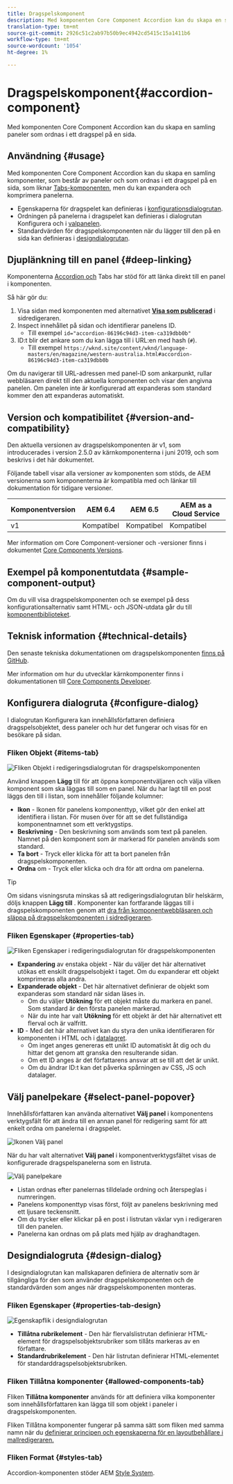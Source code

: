 ```yaml
---
title: Dragspelskomponent
description: Med komponenten Core Component Accordion kan du skapa en samling paneler som ordnas i ett dragspel på en sida.
translation-type: tm+mt
source-git-commit: 2926c51c2ab97b50b9ec4942cd5415c15a1411b6
workflow-type: tm+mt
source-wordcount: '1054'
ht-degree: 1%

---
```



# Dragspelskomponent{#accordion-component}

Med komponenten Core Component Accordion kan du skapa en samling paneler som ordnas i ett dragspel på en sida.

## Användning {#usage}

Med komponenten Core Component Accordion kan du skapa en samling komponenter, som består av paneler och som ordnas i ett dragspel på en sida, som liknar [Tabs-komponenten](tabs.md), men du kan expandera och komprimera panelerna.

* Egenskaperna för dragspelet kan definieras i [konfigurationsdialogrutan](#configure-dialog).
* Ordningen på panelerna i dragspelet kan definieras i dialogrutan Konfigurera och i [valpanelen](#select-panel-popover).
* Standardvärden för dragspelskomponenten när du lägger till den på en sida kan definieras i [designdialogrutan](#design-dialog).

## Djuplänkning till en panel {#deep-linking}

Komponenterna [Accordion och](tabs.md) Tabs har stöd för att länka direkt till en panel i komponenten.

Så här gör du:

1. Visa sidan med komponenten med alternativet **[Visa som publicerad](https://docs.adobe.com/content/help/en/experience-manager-cloud-service/sites/authoring/fundamentals/editing-content.html#view-as-published)** i sidredigeraren.
1. Inspect innehållet på sidan och identifierar panelens ID.
   * Till exempel `id="accordion-86196c94d3-item-ca319dbb0b"`
1. ID:t blir det ankare som du kan lägga till i URL:en med hash (`#`).
   * Till exempel `https://wknd.site/content/wknd/language-masters/en/magazine/western-australia.html#accordion-86196c94d3-item-ca319dbb0b`

Om du navigerar till URL-adressen med panel-ID som ankarpunkt, rullar webbläsaren direkt till den aktuella komponenten och visar den angivna panelen. Om panelen inte är konfigurerad att expanderas som standard kommer den att expanderas automatiskt.

## Version och kompatibilitet {#version-and-compatibility}

Den aktuella versionen av dragspelskomponenten är v1, som introducerades i version 2.5.0 av kärnkomponenterna i juni 2019, och som beskrivs i det här dokumentet.

Följande tabell visar alla versioner av komponenten som stöds, de AEM versionerna som komponenterna är kompatibla med och länkar till dokumentation för tidigare versioner.

| Komponentversion | AEM 6.4 | AEM 6.5 | AEM as a Cloud Service |
|--- |--- |---|---|
| v1 | Kompatibel | Kompatibel | Kompatibel |

Mer information om Core Component-versioner och -versioner finns i dokumentet [Core Components Versions](/help/versions.md).

## Exempel på komponentutdata {#sample-component-output}

Om du vill visa dragspelskomponenten och se exempel på dess konfigurationsalternativ samt HTML- och JSON-utdata går du till [komponentbiblioteket](https://adobe.com/go/aem_cmp_library_accordion).

## Teknisk information {#technical-details}

Den senaste tekniska dokumentationen om dragspelskomponenten [finns på GitHub](https://adobe.com/go/aem_cmp_tech_accordion_v1).

Mer information om hur du utvecklar kärnkomponenter finns i dokumentationen till [Core Components Developer](/help/developing/overview.md).

## Konfigurera dialogruta {#configure-dialog}

I dialogrutan Konfigurera kan innehållsförfattaren definiera dragspelsobjektet, dess paneler och hur det fungerar och visas för en besökare på sidan.

### Fliken Objekt {#items-tab}

![Fliken Objekt i redigeringsdialogrutan för dragspelskomponenten](/help/assets/accordion-edit-items.png)

Använd knappen **Lägg** till för att öppna komponentväljaren och välja vilken komponent som ska läggas till som en panel. När du har lagt till en post läggs den till i listan, som innehåller följande kolumner:

* **Ikon** - Ikonen för panelens komponenttyp, vilket gör den enkel att identifiera i listan. För musen över för att se det fullständiga komponentnamnet som ett verktygstips.
* **Beskrivning** - Den beskrivning som används som text på panelen. Namnet på den komponent som är markerad för panelen används som standard.
* **Ta bort** - Tryck eller klicka för att ta bort panelen från dragspelskomponenten.
* **Ordna** om - Tryck eller klicka och dra för att ordna om panelerna.

>[!TIP]
>
>Om sidans visningsruta minskas så att redigeringsdialogrutan blir helskärm, döljs knappen **Lägg till** . Komponenter kan fortfarande läggas till i dragspelskomponenten genom att [dra från komponentwebbläsaren och släppa på dragspelskomponenten i sidredigeraren](https://helpx.adobe.com/experience-manager/6-5/sites/authoring/using/editing-content.html#InsertingaComponent).

### Fliken Egenskaper {#properties-tab}

![Fliken Egenskaper i redigeringsdialogrutan för dragspelskomponenten](/help/assets/accordion-edit-properties.png)

* **Expandering** av enstaka objekt - När du väljer det här alternativet utökas ett enskilt dragspelsobjekt i taget. Om du expanderar ett objekt komprimeras alla andra.
* **Expanderade objekt** - Det här alternativet definierar de objekt som expanderas som standard när sidan läses in.
   * Om du väljer **Utökning** för ett objekt måste du markera en panel. Som standard är den första panelen markerad.
   * När du inte har valt **Utökning** för ett objekt är det här alternativet ett flerval och är valfritt.
* **ID** - Med det här alternativet kan du styra den unika identifieraren för komponenten i HTML och i [datalagret](/help/developing/data-layer/overview.md).
   * Om inget anges genereras ett unikt ID automatiskt åt dig och du hittar det genom att granska den resulterande sidan.
   * Om ett ID anges är det författarens ansvar att se till att det är unikt.
   * Om du ändrar ID:t kan det påverka spårningen av CSS, JS och datalager.

## Välj panelpekare {#select-panel-popover}

Innehållsförfattaren kan använda alternativet **Välj panel** i komponentens verktygsfält för att ändra till en annan panel för redigering samt för att enkelt ordna om panelerna i dragspelet.

![Ikonen Välj panel](/help/assets/select-panel-icon.png)

När du har valt alternativet **Välj panel** i komponentverktygsfältet visas de konfigurerade dragspelspanelerna som en listruta.

![Välj panelpekare](/help/assets/select-panel-popover.png)

* Listan ordnas efter panelernas tilldelade ordning och återspeglas i numreringen.
* Panelens komponenttyp visas först, följt av panelens beskrivning med ett ljusare teckensnitt.
* Om du trycker eller klickar på en post i listrutan växlar vyn i redigeraren till den panelen.
* Panelerna kan ordnas om på plats med hjälp av draghandtagen.

## Designdialogruta {#design-dialog}

I designdialogrutan kan mallskaparen definiera de alternativ som är tillgängliga för den som använder dragspelskomponenten och de standardvärden som anges när dragspelskomponenten monteras.

### Fliken Egenskaper {#properties-tab-design}

![Egenskapflik i designdialogrutan](/help/assets/accordion-design-properties.png)

* **Tillåtna rubrikelement** - Den här flervalslistrutan definierar HTML-element för dragspelsobjektsrubriker som tillåts markeras av en författare.
* **Standardrubrikelement** - Den här listrutan definierar HTML-elementet för standarddragspelsobjektsrubriken.

### Fliken Tillåtna komponenter {#allowed-components-tab}

Fliken **Tillåtna komponenter** används för att definiera vilka komponenter som innehållsförfattaren kan lägga till som objekt i paneler i dragspelskomponenten.

Fliken Tillåtna komponenter fungerar på samma sätt som fliken med samma namn när du [definierar principen och egenskaperna för en layoutbehållare i mallredigeraren.](https://docs.adobe.com/content/help/en/experience-manager-cloud-service/sites/authoring/features/templates.html#editing-a-template-layout-template-author)

### Fliken Format {#styles-tab}

Accordion-komponenten stöder AEM [Style System](/help/get-started/authoring.md#component-styling).
